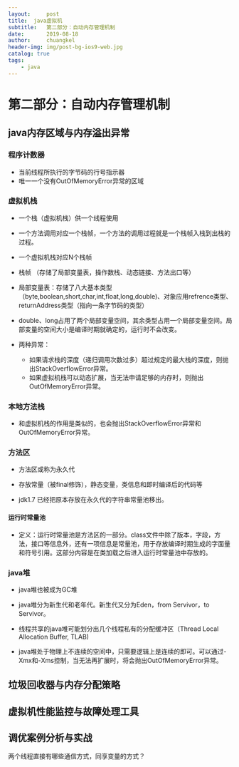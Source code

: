 ```yaml
---
layout:     post
title:	java虚拟机
subtitle: 	第二部分：自动内存管理机制
date:       2019-08-18
author:     chuangkel
header-img: img/post-bg-ios9-web.jpg
catalog: true
tags:
    - java
---
```


# 第二部分：自动内存管理机制

## java内存区域与内存溢出异常

### 程序计数器

* 当前线程所执行的字节码的行号指示器
* 唯一一个没有OutOfMemoryError异常的区域

### 虚拟机栈

* 一个栈（虚拟机栈）供一个线程使用

* 一个方法调用对应一个栈帧，一个方法的调用过程就是一个栈帧入栈到出栈的过程。

* 一个虚拟机栈对应N个栈帧

* 栈帧 （存储了局部变量表，操作数栈、动态链接、方法出口等）

* 局部变量表：存储了八大基本类型（byte,boolean,short,char,int,float,long,double)、对象应用refrence类型、returnAddress类型（指向一条字节码的类型）
* double、long占用了两个局部变量空间，其余类型占用一个局部变量空间。局部变量的空间大小是编译时期就确定的，运行时不会改变。
* 两种异常：
  * 如果请求栈的深度（递归调用次数过多）超过规定的最大栈的深度，则抛出StackOverflowError异常。
  * 如果虚拟机栈可以动态扩展，当无法申请足够的内存时，则抛出OutOfMemoryError异常。

### 本地方法栈

* 和虚拟机栈的作用是类似的，也会抛出StackOverflowError异常和OutOfMemoryError异常。

### 方法区

* 方法区或称为永久代

* 存放常量（被final修饰），静态变量，类信息和即时编译后的代码等

* jdk1.7 已经把原本存放在永久代的字符串常量池移出。

#### 运行时常量池

* 定义：运行时常量池是方法区的一部分。class文件中除了版本，字段，方法，接口等信息外，还有一项信息是常量池，用于存放编译时期生成的字面量和符号引用。这部分内容是在类加载之后进入运行时常量池中存放的。

### java堆

* java堆也被成为GC堆
* java堆分为新生代和老年代。新生代又分为Eden，from Servivor，to Servivor。

* 线程共享的java堆可能划分出几个线程私有的分配缓冲区（Thread Local Allocation Buffer, TLAB)
* java堆处于物理上不连续的空间中，只需要逻辑上是连续的即可。可以通过-Xmx和-Xms控制，当无法再扩展时，将会抛出OutOfMemoryError异常。

## 垃圾回收器与内存分配策略



## 虚拟机性能监控与故障处理工具



## 调优案例分析与实战





两个线程直接有哪些通信方式，同享变量的方式？


